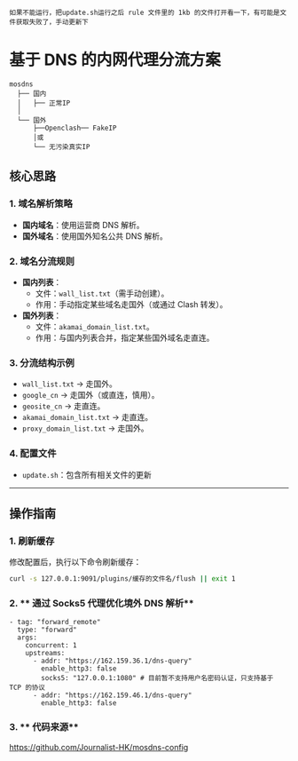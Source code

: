   ```
如果不能运行，把update.sh运行之后 rule 文件里的 1kb 的文件打开看一下，有可能是文件获取失败了，手动更新下
  ```
# 基于 DNS 的内网代理分流方案
  ```
 mosdns
    ├── 国内
    │   ├── 正常IP 
    │
    └── 国外
        ├──Openclash── FakeIP
        │或
        └── 无污染真实IP
  ```
## 核心思路

### 1. **域名解析策略**
- **国内域名**：使用运营商 DNS 解析。
- **国外域名**：使用国外知名公共 DNS 解析。

### 2. **域名分流规则**
- **国内列表**：
  - 文件：`wall_list.txt`（需手动创建）。
  - 作用：手动指定某些域名走国外（或通过 Clash 转发）。
- **国外列表**：
  - 文件：`akamai_domain_list.txt`。
  - 作用：与国内列表合并，指定某些国外域名走直连。

### 3. **分流结构示例**
- `wall_list.txt` → 走国外。
- `google_cn` → 走国外（或直连，慎用）。
- `geosite_cn` → 走直连。
- `akamai_domain_list.txt` → 走直连。
- `proxy_domain_list.txt` → 走国外。

### 4. **配置文件**
- `update.sh`：包含所有相关文件的更新

---

## 操作指南

### 1. **刷新缓存**
修改配置后，执行以下命令刷新缓存：
```bash
curl -s 127.0.0.1:9091/plugins/缓存的文件名/flush || exit 1
  ```

### 2. ** 通过 Socks5 代理优化境外 DNS 解析**

  ```
  - tag: "forward_remote"
    type: "forward"
    args:
      concurrent: 1
      upstreams:
        - addr: "https://162.159.36.1/dns-query"
          enable_http3: false
          socks5: "127.0.0.1:1080" # 目前暂不支持用户名密码认证，只支持基于 TCP 的协议
        - addr: "https://162.159.46.1/dns-query"
          enable_http3: false
  ```
### 3. ** 代码来源**
  https://github.com/Journalist-HK/mosdns-config
